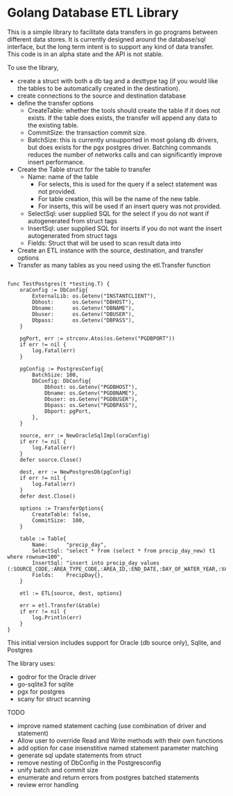 # Golang Database ETL Library
This is a simple library to facilitate data transfers in go programs between different data stores.  It is currently designed around the database/sql interface, but the long term intent is to support any kind of data transfer.  This code is in an alpha state and the API is not stable. 

To use the library, 
 - create a struct with both a db tag and a desttype tag (if you would like the tables to be automatically created in the destination). 
 - create connections to the source and destination database
 - define the transfer options
   - CreateTable: whether the tools should create the table if it does not exists.  If the table does exists, the transfer will append any data to the existing table.
   - CommitSize: the transaction commit size.
   - BatchSize: this is currently unsupported in most golang db drivers, but does exists for the pgx postgres driver.  Batching commands reduces the number of networks calls and can significantly improve insert performance.
 - Create the Table struct for the table to transfer
   - Name: name of the table
     - For selects, this is used for the query if a select statement was not provided.
     - For table creation, this will be the name of the new table.
     - For inserts, this will be used if an insert query was not provided.
   - SelectSql: user supplied SQL for the select if you do not want if autogenerated from struct tags
   - InsertSql: user supplied SQL for inserts if you do not want the insert autogenerated from struct tags
   - Fields: Struct that will be used to scan result data into
 - Create an ETL instance with the source, destination, and transfer options
 - Transfer as many tables as you need using the etl.Transfer function
     
```golang

func TestPostgres(t *testing.T) {
	oraConfig := DbConfig{
		ExternalLib: os.Getenv("INSTANTCLIENT"),
		Dbhost:      os.Getenv("DBHOST"),
		Dbname:      os.Getenv("DBNAME"),
		Dbuser:      os.Getenv("DBUSER"),
		Dbpass:      os.Getenv("DBPASS"),
	}

	pgPort, err := strconv.Atoi(os.Getenv("PGDBPORT"))
	if err != nil {
		log.Fatal(err)
	}

	pgConfig := PostgresConfig{
		BatchSize: 100,
		DbConfig: DbConfig{
			Dbhost: os.Getenv("PGDBHOST"),
			Dbname: os.Getenv("PGDBNAME"),
			Dbuser: os.Getenv("PGDBUSER"),
			Dbpass: os.Getenv("PGDBPASS"),
			Dbport: pgPort,
		},
	}

	source, err := NewOracleSqlImpl(oraConfig)
	if err != nil {
		log.Fatal(err)
	}
	defer source.Close()

	dest, err := NewPostgresDb(pgConfig)
	if err != nil {
		log.Fatal(err)
	}
	defer dest.Close()

	options := TransferOptions{
		CreateTable: false,
		CommitSize:  100,
	}

	table := Table{
		Name:      "precip_day",
		SelectSql: "select * from (select * from precip_day_new) t1 where rownum<100",
		InsertSql: "insert into precip_day values (:SOURCE_CODE,:AREA_TYPE_CODE,:AREA_ID,:END_DATE,:DAY_OF_WATER_YEAR,:VALUE,:UNIT_CODE)",
		Fields:    PrecipDay{},
	}

	etl := ETL{source, dest, options}

	err = etl.Transfer(&table)
	if err != nil {
		log.Println(err)
	}
}
```

This initial version includes support for Oracle (db source only), Sqlite, and Postgres

The library uses:
 - godror for the Oracle driver
 - go-sqlite3 for sqlite
 - pgx for postgres
 - scany for struct scanning

 TODO
  - improve named statement caching (use combination of driver and statement)
  - Allow user to override Read and Write methods with their own functions
  - add option for case insenstitive named statement parameter matching
  - generate sql update statements from struct
  - remove nesting of DbConfig in the Postgresconfig
  - unify batch and commit size
  - enumerate and return errors from postgres batched statements
  - review error handling
